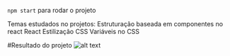 `npm start` para rodar o projeto


Temas estudados no projetos:
Estruturação baseada em componentes no react
React
Estilização CSS
Variáveis no CSS

#Resultado do projeto
![alt text](https://media.discordapp.net/attachments/975905192069435395/1061743725946077354/image.png?width=758&height=426)

